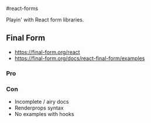 #react-forms

Playin' with React form libraries.

## Final Form

- https://final-form.org/react
- https://final-form.org/docs/react-final-form/examples

### Pro

### Con

- Incomplete / airy docs
- Renderprops syntax
- No examples with hooks
